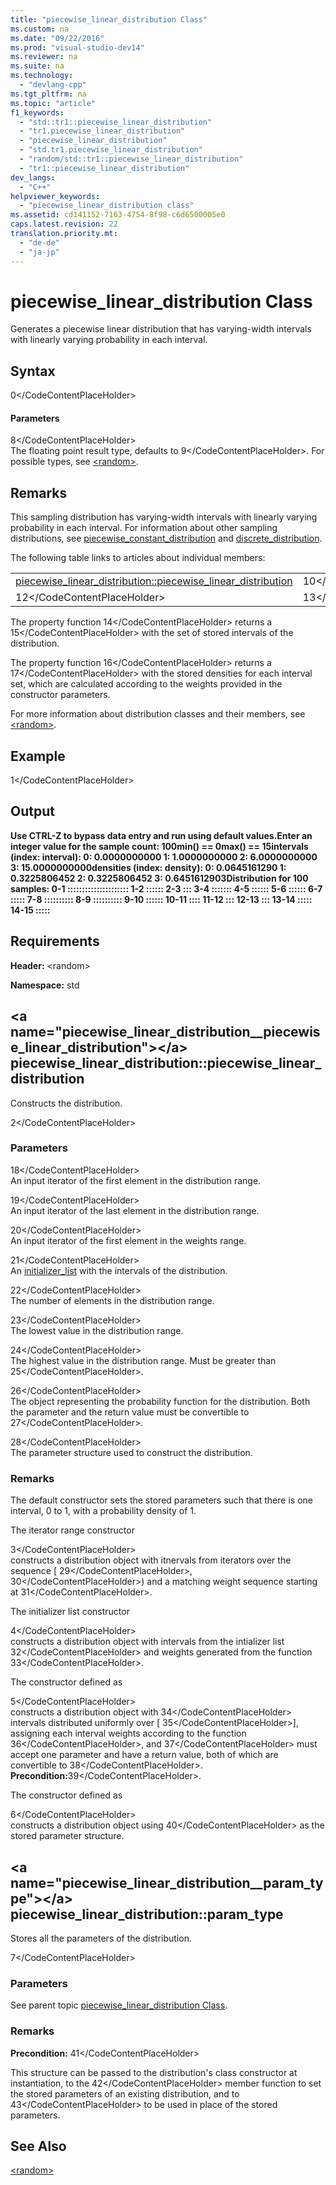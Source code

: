 ```yaml
---
title: "piecewise_linear_distribution Class"
ms.custom: na
ms.date: "09/22/2016"
ms.prod: "visual-studio-dev14"
ms.reviewer: na
ms.suite: na
ms.technology: 
  - "devlang-cpp"
ms.tgt_pltfrm: na
ms.topic: "article"
f1_keywords: 
  - "std::tr1::piecewise_linear_distribution"
  - "tr1.piecewise_linear_distribution"
  - "piecewise_linear_distribution"
  - "std.tr1.piecewise_linear_distribution"
  - "random/std::tr1::piecewise_linear_distribution"
  - "tr1::piecewise_linear_distribution"
dev_langs: 
  - "C++"
helpviewer_keywords: 
  - "piecewise_linear_distribution class"
ms.assetid: cd141152-7163-4754-8f98-c6d6500005e0
caps.latest.revision: 22
translation.priority.mt: 
  - "de-de"
  - "ja-jp"
---
```

# piecewise_linear_distribution Class
Generates a piecewise linear distribution that has varying-width intervals with linearly varying probability in each interval.  
  
## Syntax  
  
<CodeContentPlaceHolder>0\</CodeContentPlaceHolder>  
#### Parameters  
 <CodeContentPlaceHolder>8\</CodeContentPlaceHolder>  
 The floating point result type, defaults to <CodeContentPlaceHolder>9\</CodeContentPlaceHolder>. For possible types, see [\<random>](../vs140/-random-.md).  
  
## Remarks  
 This sampling distribution has varying-width intervals with linearly varying probability in each interval. For information about other sampling distributions, see [piecewise_constant_distribution](../vs140/piecewise_constant_distribution-class.md) and [discrete_distribution](../vs140/discrete_distribution-class.md).  
  
 The following table links to articles about individual members:  
  
||||  
|-|-|-|  
|[piecewise_linear_distribution::piecewise_linear_distribution](#piecewise_linear_distribution__piecewise_linear_distribution)|<CodeContentPlaceHolder>10\</CodeContentPlaceHolder>|<CodeContentPlaceHolder>11\</CodeContentPlaceHolder>|  
|<CodeContentPlaceHolder>12\</CodeContentPlaceHolder>|<CodeContentPlaceHolder>13\</CodeContentPlaceHolder>|[piecewise_linear_distribution::param_type](#piecewise_linear_distribution__param_type)|  
  
 The property function <CodeContentPlaceHolder>14\</CodeContentPlaceHolder> returns a <CodeContentPlaceHolder>15\</CodeContentPlaceHolder> with the set of stored intervals of the distribution.  
  
 The property function <CodeContentPlaceHolder>16\</CodeContentPlaceHolder> returns a <CodeContentPlaceHolder>17\</CodeContentPlaceHolder> with the stored densities for each interval set, which are calculated according to the weights provided in the constructor parameters.  
  
 For more information about distribution classes and their members, see [\<random>](../vs140/-random-.md).  
  
## Example  
  
<CodeContentPlaceHolder>1\</CodeContentPlaceHolder>  
## Output  
 **Use CTRL-Z to bypass data entry and run using default values.Enter an integer value for the sample count: 100min() == 0max() == 15intervals (index: interval):          0:   0.0000000000          1:   1.0000000000          2:   6.0000000000          3:  15.0000000000densities (index: density):          0:   0.0645161290          1:   0.3225806452          2:   0.3225806452          3:   0.6451612903Distribution for 100 samples:    0-1 :::::::::::::::::::::    1-2 ::::::    2-3 :::    3-4 :::::::    4-5 ::::::    5-6 ::::::    6-7 :::::    7-8 ::::::::::    8-9 ::::::::::    9-10 ::::::   10-11 ::::   11-12 :::   12-13 :::   13-14 :::::   14-15 :::::**   
## Requirements  
 **Header:** \<random>  
  
 **Namespace:** std  
  
##  \<a name="piecewise_linear_distribution__piecewise_linear_distribution">\</a>  piecewise_linear_distribution::piecewise_linear_distribution  
 Constructs the distribution.  
  
<CodeContentPlaceHolder>2\</CodeContentPlaceHolder>  
### Parameters  
 <CodeContentPlaceHolder>18\</CodeContentPlaceHolder>  
 An input iterator of the first element in the distribution range.  
  
 <CodeContentPlaceHolder>19\</CodeContentPlaceHolder>  
 An input iterator of the last element in the distribution range.  
  
 <CodeContentPlaceHolder>20\</CodeContentPlaceHolder>  
 An input iterator of the first element in the weights range.  
  
 <CodeContentPlaceHolder>21\</CodeContentPlaceHolder>  
 An [initializer_list](../vs140/initializers.md) with the intervals of the distribution.  
  
 <CodeContentPlaceHolder>22\</CodeContentPlaceHolder>  
 The number of elements in the distribution range.  
  
 <CodeContentPlaceHolder>23\</CodeContentPlaceHolder>  
 The lowest value in the distribution range.  
  
 <CodeContentPlaceHolder>24\</CodeContentPlaceHolder>  
 The highest value in the distribution range. Must be greater than <CodeContentPlaceHolder>25\</CodeContentPlaceHolder>.  
  
 <CodeContentPlaceHolder>26\</CodeContentPlaceHolder>  
 The object representing the probability function for the distribution. Both the parameter and the return value must be convertible to <CodeContentPlaceHolder>27\</CodeContentPlaceHolder>.  
  
 <CodeContentPlaceHolder>28\</CodeContentPlaceHolder>  
 The parameter structure used to construct the distribution.  
  
### Remarks  
 The default constructor sets the stored parameters such that there is one interval, 0 to 1, with a probability density of 1.  
  
 The iterator range constructor  
  
<CodeContentPlaceHolder>3\</CodeContentPlaceHolder>  
 constructs a distribution object with itnervals from iterators over the sequence [ <CodeContentPlaceHolder>29\</CodeContentPlaceHolder>, <CodeContentPlaceHolder>30\</CodeContentPlaceHolder>) and a matching weight sequence starting at <CodeContentPlaceHolder>31\</CodeContentPlaceHolder>.  
  
 The initializer list constructor  
  
<CodeContentPlaceHolder>4\</CodeContentPlaceHolder>  
 constructs a distribution object with intervals from the intializer list <CodeContentPlaceHolder>32\</CodeContentPlaceHolder> and weights generated from the function <CodeContentPlaceHolder>33\</CodeContentPlaceHolder>.  
  
 The constructor defined as  
  
<CodeContentPlaceHolder>5\</CodeContentPlaceHolder>  
 constructs a distribution object with <CodeContentPlaceHolder>34\</CodeContentPlaceHolder> intervals distributed uniformly over [ <CodeContentPlaceHolder>35\</CodeContentPlaceHolder>], assigning each interval weights according to the function <CodeContentPlaceHolder>36\</CodeContentPlaceHolder>, and <CodeContentPlaceHolder>37\</CodeContentPlaceHolder> must accept one parameter and have a return value, both of which are convertible to <CodeContentPlaceHolder>38\</CodeContentPlaceHolder>.                         **Precondition:**<CodeContentPlaceHolder>39\</CodeContentPlaceHolder>.  
  
 The constructor defined as  
  
<CodeContentPlaceHolder>6\</CodeContentPlaceHolder>  
 constructs a distribution object using <CodeContentPlaceHolder>40\</CodeContentPlaceHolder> as the stored parameter structure.  
  
##  \<a name="piecewise_linear_distribution__param_type">\</a>  piecewise_linear_distribution::param_type  
 Stores all the parameters of the distribution.  
  
<CodeContentPlaceHolder>7\</CodeContentPlaceHolder>  
### Parameters  
 See parent topic [piecewise_linear_distribution Class](../vs140/piecewise_linear_distribution-class.md).  
  
### Remarks  
 **Precondition:** <CodeContentPlaceHolder>41\</CodeContentPlaceHolder>  
  
 This structure can be passed to the distribution's class constructor at instantiation, to the <CodeContentPlaceHolder>42\</CodeContentPlaceHolder> member function to set the stored parameters of an existing distribution, and to <CodeContentPlaceHolder>43\</CodeContentPlaceHolder> to be used in place of the stored parameters.  
  
## See Also  
 [\<random>](../vs140/-random-.md)